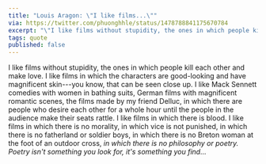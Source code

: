 ```yaml
---
title: "Louis Aragon: \"I like films...\""
via: https://twitter.com/phuonghhle/status/1478788841175670784
excerpt: "\"I like films without stupidity, the ones in which people kill each other and make love. I like films in which the characters are good-looking...\""
tags: quote
published: false
---
```

I like films without stupidity, the ones in which people kill each other and make love. I like films in which the characters are good-looking and have magnificent skin---you know, that can be seen close up. I like Mack Sennett comedies with women in bathing suits, German films with magnificent romantic scenes, the films made by my friend Delluc, in which there are people who desire each other for a whole hour until the people in the audience make their seats rattle. I like films in which there is blood. I like films in which there is no morality, in which vice is not punished, in which there is no fatherland or soldier boys, in which there is no Breton woman at the foot of an outdoor cross, _in which there is no philosophy or poetry. Poetry isn't something you look for, it's something you find..._

